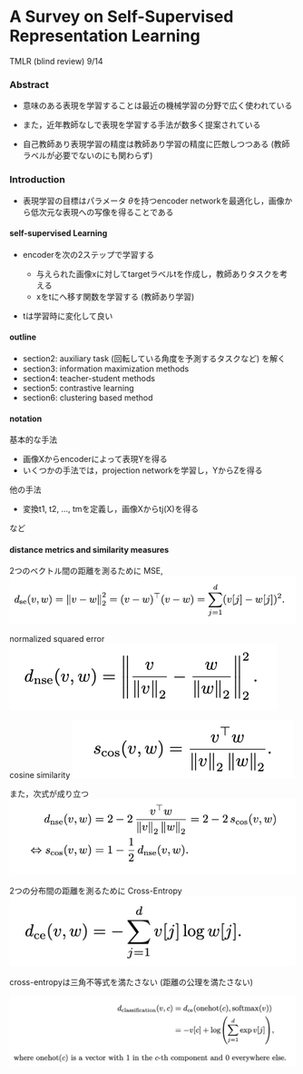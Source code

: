 # A Survey on Self-Supervised Representation Learning

TMLR (blind review) 9/14

### Abstract
- 意味のある表現を学習することは最近の機械学習の分野で広く使われている

- また，近年教師なしで表現を学習する手法が数多く提案されている

- 自己教師あり表現学習の精度は教師あり学習の精度に匹敵しつつある (教師ラベルが必要でないのにも関わらず)

### Introduction
- 表現学習の目標はパラメータ $\theta$を持つencoder networkを最適化し，画像から低次元な表現への写像を得ることである

#### self-supervised Learning
- encoderを次の2ステップで学習する
    - 与えられた画像xに対してtargetラベルtを作成し，教師ありタスクを考える
    - xをtにへ移す関数を学習する (教師あり学習)

- tは学習時に変化して良い

#### outline
- section2: auxiliary task (回転している角度を予測するタスクなど) を解く
- section3: information maximization methods
- section4: teacher-student methods
- section5: contrastive learning 
- section6: clustering based method

#### notation
基本的な手法
- 画像Xからencoderによって表現Yを得る
- いくつかの手法では，projection networkを学習し，YからZを得る

他の手法
- 変換t1, t2, ..., tmを定義し，画像Xからtj(X)を得る

など

#### distance metrics and similarity measures
2つのベクトル間の距離を測るために
MSE, 
![Alt text](img/a_survey_on_self-supervised_representation_learning.png)

normalized squared error
![Alt text](img/a_survey_on_self-supervised_representation_learning-1.png)

cosine similarity
![Alt text](img/a_survey_on_self-supervised_representation_learning-2.png)

また，次式が成り立つ
![Alt text](img/a_survey_on_self-supervised_representation_learning-3.png)

2つの分布間の距離を測るために
Cross-Entropy
![Alt text](img/a_survey_on_self-supervised_representation_learning-4.png)

cross-entropyは三角不等式を満たさない (距離の公理を満たさない)

![Alt text](img/a_survey_on_self-supervised_representation_learning-6.png)